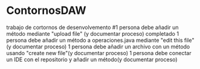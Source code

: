 # ContornosDAW
trabajo de cortornos de desenvolvemento
#1 persona debe añadir un método mediante "upload file" (y documentar proceso) completado
1 persona debe añadir un método a operaciones.java mediante "edit this file"(y documentar proceso)
1 persona debe añadir un archivo con un método usando "create new file"(y documentar proceso)
1 persona debe conectar un IDE con el repositorio y añadir un método(y documentar proceso)
